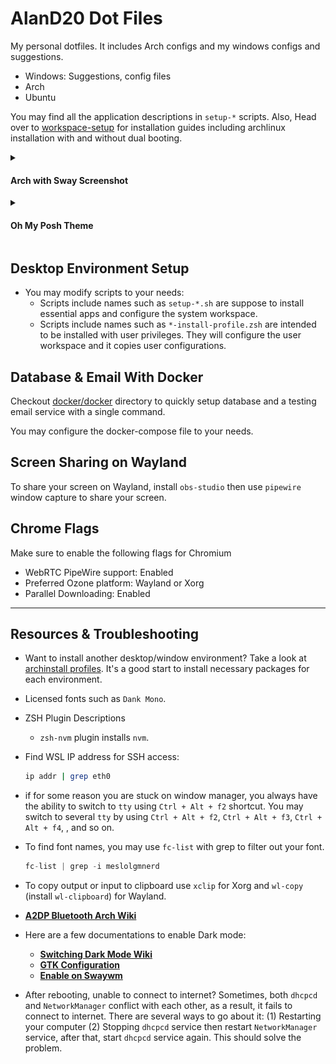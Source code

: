 # AlanD20 Dot Files

My personal dotfiles. It includes Arch configs and my windows configs and
suggestions.

- Windows: Suggestions, config files
- Arch
- Ubuntu

You may find all the application descriptions in `setup-*` scripts. Also, Head
over to [workspace-setup](workspace-setup/) for installation guides including
archlinux installation with and without dual booting.

<details>
<summary>

#### Arch with Sway Screenshot

</summary>

![desktop-screenshot](pics/current-sway-screenshot.png)

</details>

<details>
<summary>

#### Oh My Posh Theme

</summary>

![oh-my-posh-aland20-custom-theme](pics/oh-my-posh-aland20-custom-theme.png)

</details>

## Desktop Environment Setup

- You may modify scripts to your needs:
  - Scripts include names such as `setup-*.sh` are suppose to install essential
    apps and configure the system workspace.
  - Scripts include names such as `*-install-profile.zsh` are intended to be
    installed with user privileges. They will configure the user workspace and
    it copies user configurations.

## Database & Email With Docker

Checkout [docker/docker](docker/docker) directory to quickly setup database and
a testing email service with a single command.

You may configure the docker-compose file to your needs.

## Screen Sharing on Wayland

To share your screen on Wayland, install `obs-studio` then use `pipewire` window
capture to share your screen.

## Chrome Flags

Make sure to enable the following flags for Chromium

- WebRTC PipeWire support: Enabled
- Preferred Ozone platform: Wayland or Xorg
- Parallel Downloading: Enabled

---

## Resources & Troubleshooting

- Want to install another desktop/window environment? Take a look at
  [archinstall profiles](https://github.com/archlinux/archinstall/tree/master/archinstall/default_profiles).
  It's a good start to install necessary packages for each environment.
- Licensed fonts such as `Dank Mono`.
- ZSH Plugin Descriptions
  - `zsh-nvm` plugin installs `nvm`.
- Find WSL IP address for SSH access:

  ```bash
  ip addr | grep eth0
  ```

- if for some reason you are stuck on window manager, you always have the
  ability to switch to `tty` using `Ctrl + Alt + f2` shortcut. You may switch to
  several `tty` by using `Ctrl + Alt + f2`, `Ctrl + Alt + f3`,
  `Ctrl + Alt + f4`, , and so on.
- To find font names, you may use `fc-list` with grep to filter out your font.

  ```jsx
  fc-list | grep -i meslolgmnerd
  ```

- To copy output or input to clipboard use `xclip` for Xorg and `wl-copy`
  (install `wl-clipboard`) for Wayland.
- **[A2DP Bluetooth Arch Wiki](https://wiki.archlinux.org/title/bluetooth_headset)**
- Here are a few documentations to enable Dark mode:
  - **[Switching Dark Mode Wiki](https://wiki.archlinux.org/title/Dark_mode_switching)**
  - **[GTK Configuration](https://wiki.archlinux.org/title/GTK#Configuration)**
  - **[Enable on Swaywm](https://github.com/swaywm/sway/wiki/GTK-3-settings-on-Wayland)**
- After rebooting, unable to connect to internet? Sometimes, both `dhcpcd` and
  `NetworkManager` conflict with each other, as a result, it fails to connect to
  internet. There are several ways to go about it: (1) Restarting your computer
  (2) Stopping `dhcpcd` service then restart `NetworkManager` service, after
  that, start `dhcpcd` service again. This should solve the problem.
